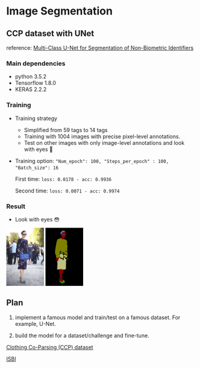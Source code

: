 # Image Segmentation

## CCP dataset with UNet

reference: [Multi-Class U-Net for Segmentation of Non-Biometric Identifiers](https://www.fer.unizg.hr/_download/repository/IMVIP_2017_HrkacBrkicKalafatic.pdf)

### Main dependencies
- python 3.5.2
- Tensorflow 1.8.0
- KERAS 2.2.2

### Training
- Training strategy
  - Simplified from 59 tags to 14 tags 
  - Training with 1004 images with precise pixel-level annotations.
  - Test on other images with only image-level annotations and look with eyes :eyes:
  
- Training option:
`"Num_epoch": 100,
	"Steps_per_epoch" : 100,
	"Batch_size": 16`
  
  First time: `loss: 0.0178 - acc: 0.9936`
  
  Second time: `loss: 0.0071 - acc: 0.9974`
  
### Result
- Look with eyes :flushed:


<img src="TestImage/fig_test.png" width="100px"/> <img src="TestImage/fig_seg.png" width="100px"/>

## Plan

1. implement a famous model and train/test on a famous dataset. For example, U-Net.

2. build the model for a dataset/challenge and fine-tune.

[Clothing Co-Parsing (CCP) dataset](https://github.com/bearpaw/clothing-co-parsing)

[ISBI](https://grand-challenge.org/challenges/)




